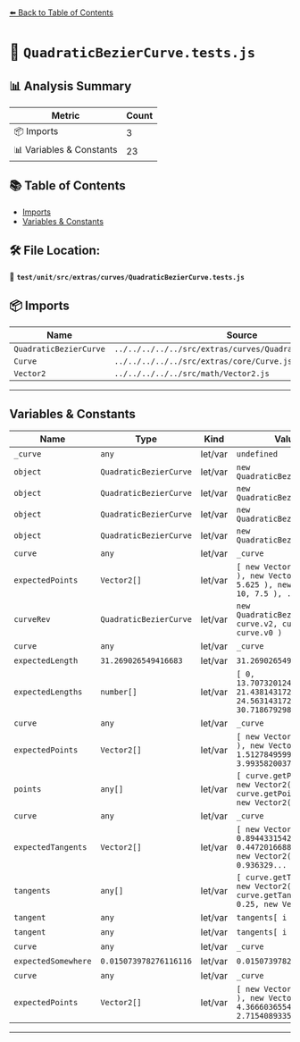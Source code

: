 [⬅️ Back to Table of Contents](../../../../../index.md)

# 📄 `QuadraticBezierCurve.tests.js`

## 📊 Analysis Summary

| Metric | Count |
|--------|-------|
| 📦 Imports | 3 |
| 📊 Variables & Constants | 23 |

## 📚 Table of Contents

- [Imports](#imports)
- [Variables & Constants](#variables-constants)

## 🛠️ File Location:
📂 **`test/unit/src/extras/curves/QuadraticBezierCurve.tests.js`**

## 📦 Imports

| Name | Source |
|------|--------|
| `QuadraticBezierCurve` | `../../../../../src/extras/curves/QuadraticBezierCurve.js` |
| `Curve` | `../../../../../src/extras/core/Curve.js` |
| `Vector2` | `../../../../../src/math/Vector2.js` |


---

## Variables & Constants

| Name | Type | Kind | Value | Exported |
|------|------|------|-------|----------|
| `_curve` | `any` | let/var | `undefined` | ✗ |
| `object` | `QuadraticBezierCurve` | let/var | `new QuadraticBezierCurve()` | ✗ |
| `object` | `QuadraticBezierCurve` | let/var | `new QuadraticBezierCurve()` | ✗ |
| `object` | `QuadraticBezierCurve` | let/var | `new QuadraticBezierCurve()` | ✗ |
| `object` | `QuadraticBezierCurve` | let/var | `new QuadraticBezierCurve()` | ✗ |
| `curve` | `any` | let/var | `_curve` | ✗ |
| `expectedPoints` | `Vector2[]` | let/var | `[ new Vector2( - 10, 0 ), new Vector2( 2.5, 5.625 ), new Vector2( 10, 7.5 ), ...` | ✗ |
| `curveRev` | `QuadraticBezierCurve` | let/var | `new QuadraticBezierCurve( curve.v2, curve.v1, curve.v0 )` | ✗ |
| `curve` | `any` | let/var | `_curve` | ✗ |
| `expectedLength` | `31.269026549416683` | let/var | `31.269026549416683` | ✗ |
| `expectedLengths` | `number[]` | let/var | `[ 0, 13.707320124663317, 21.43814317269643, 24.56314317269643, 30.71867929881...` | ✗ |
| `curve` | `any` | let/var | `_curve` | ✗ |
| `expectedPoints` | `Vector2[]` | let/var | `[ new Vector2( - 10, 0 ), new Vector2( - 1.5127849599387615, 3.99358200377362...` | ✗ |
| `points` | `any[]` | let/var | `[ curve.getPointAt( 0, new Vector2() ), curve.getPointAt( 0.3, new Vector2() ...` | ✗ |
| `curve` | `any` | let/var | `_curve` | ✗ |
| `expectedTangents` | `Vector2[]` | let/var | `[ new Vector2( 0.89443315420562, 0.44720166888975904 ), new Vector2( 0.936329...` | ✗ |
| `tangents` | `any[]` | let/var | `[ curve.getTangent( 0, new Vector2() ), curve.getTangent( 0.25, new Vector2()...` | ✗ |
| `tangent` | `any` | let/var | `tangents[ i ]` | ✗ |
| `tangent` | `any` | let/var | `tangents[ i ]` | ✗ |
| `curve` | `any` | let/var | `_curve` | ✗ |
| `expectedSomewhere` | `0.015073978276116116` | let/var | `0.015073978276116116` | ✗ |
| `curve` | `any` | let/var | `_curve` | ✗ |
| `expectedPoints` | `Vector2[]` | let/var | `[ new Vector2( - 10, 0 ), new Vector2( - 4.366603655406173, 2.715408933540383...` | ✗ |


---